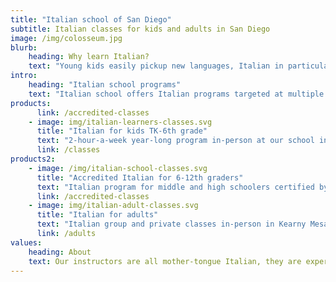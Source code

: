 ```yaml
---
title: "Italian school of San Diego"
subtitle: Italian classes for kids and adults in San Diego
image: /img/colosseum.jpg
blurb:
    heading: Why learn Italian?
    text: "Young kids easily pickup new languages, Italian in particular connects them to art, history, literature and cuisine. They can continue studying Italian for school credit either through the Advanced Placement program or in College. Adults instead can enjoy talking with locals when traveling to Italy, watch Italian movies and read Italian classic literature."
intro:
    heading: "Italian school programs"
    text: "Italian school offers Italian programs targeted at multiple audiences, our teachers are all Italian mother-tongue and our classes are 5 to 8 students:"
products:
      link: /accredited-classes
    - image: img/italian-learners-classes.svg
      title: "Italian for kids TK-6th grade"
      text: "2-hour-a-week year-long program in-person at our school in Kearny Mesa, Wednesdays 4-6pm for novice or beginner students and Thursdays 4-6pm for kids with previous knowledge of the language."
      link: /classes
products2:
    - image: /img/italian-school-classes.svg
      title: "Accredited Italian for 6-12th graders"
      text: "Italian program for middle and high schoolers certified by San Diego Unified and San Dieguito Districts for High School Graduation credit (class is registered to the student's High School transcript) and College admission. Classes are 2 hours of synchronous lesson in-person or via Zoom and 2 hours of independent study per week. We offer 4 levels starting from novice level up to preparation for the AP Italian exam."
      link: /accredited-classes
    - image: img/italian-adult-classes.svg
      title: "Italian for adults"
      text: "Italian group and private classes in-person in Kearny Mesa and online for all levels of proficiency, we also organize custom classes for groups or businesses. We focus on a conversation-first approach with highly interactive classes, highlight cultural aspects of life and tourism in Italy, and include insights into the history and geography of Italy."
      link: /adults
values:
    heading: About
    text: Our instructors are all mother-tongue Italian, they are experienced and passionate about teaching kids their own language and culture. Maura D'Andrea is the Italian school Director and CEO, she founded Italian school of San Diego in 2021.
---
```


